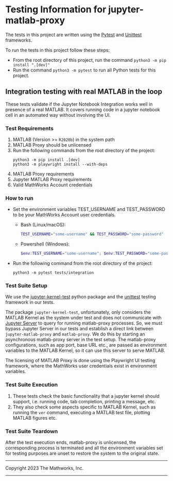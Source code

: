 # Testing Information for jupyter-matlab-proxy

The tests in this project are written using the [Pytest](https://docs.pytest.org/en/latest/) and [Unittest](https://docs.python.org/3/library/unittest.html) frameworks.

To run the tests in this project follow these steps:
* From the root directory of this project, run the command `python3 -m pip install ".[dev]"`
* Run the command `python3 -m pytest` to run all Python tests for this project.

## Integration testing with real MATLAB in the loop

These tests validate if the Jupyter Notebook Integration works well in presence of a real MATLAB. It covers running code in a jupyter notebook cell in an automated way without involving the UI.

### Test Requirements
1. MATLAB (Version >= `R2020b`) in the system path
2. MATLAB Proxy should be unlicensed
3. Run the following commands from the root directory of the project:
    ```
    python3 -m pip install .[dev]
    python3 -m playwright install --with-deps
    ```
4. MATLAB Proxy requirements
5. Jupyter MATLAB Proxy requirements
6. Valid MathWorks Account credentials

### How to run
* Set the environment variables TEST_USERNAME and TEST_PASSWORD to be your
  MathWorks Account user credentials.
    - Bash (Linux/macOS):
        ```bash
        TEST_USERNAME="some-username" && TEST_PASSWORD="some-password"
        ```
    - Powershell (Windows):
        ```powershell
        $env:TEST_USERNAME="some-username"; $env:TEST_PASSWORD="some-password"
        ```

* Run the following command from the root directory of the project:
    ```
    python3 -m pytest tests/integration
    ```

### Test Suite Setup
We use the [jupyter-kernel-test](https://github.com/jupyter/jupyter_kernel_test) python package and the [unittest](https://docs.python.org/3/library/unittest.html) testing framework in our tests.

The package `jupyter-kernel-test`, unfortunately, only considers the MATLAB Kernel as the system under test and does not communicate with [Jupyter Server](https://github.com/jupyter-server/jupyter_server) to query for running matlab-proxy processes. So, we must bypass Jupyter Server in our tests and establish a direct link between `jupyter-matlab-proxy` and `matlab-proxy`. We do this by starting an asynchronous matlab-proxy server in the test setup. The matlab-proxy configurations, such as app port, base URL etc., are passed as environment variables to the MATLAB Kernel, so it can use this server to serve MATLAB.

The licensing of MATLAB Proxy is done using the Playwright UI testing framework, where the MathWorks user credentials exist in environment variables.

### Test Suite Execution
1. These tests check the basic functionality that a jupyter kernel should support, i.e. running code, tab completion, printing a message, etc.
2. They also check some aspects specific to MATLAB Kernel, such as running the `ver` command, executing a MATLAB test file, plotting MATLAB figures etc.

### Test Suite Teardown
After the test execution ends, matlab-proxy is unlicensed, the corresponding process is terminated and all the environment variables set for testing purposes are unset to restore the system to the original state.


----

Copyright 2023 The Mathworks, Inc.

----